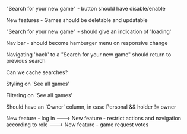 "Search for your new game" - button should have disable/enable

New features - Games should be deletable and updatable

"Search for your new game" - should give an indication of 'loading'

Nav bar - should become hamburger menu on responsive change

Navigating 'back' to a "Search for your new game" should return to previous search

Can we cache searches?

Styling on 'See all games'

Filtering on 'See all games'

Should have an 'Owner' column, in case Personal && holder != owner

New feature - log in
 --->
New feature - restrict actions and navigation according to role
 --->
New feature - game request votes